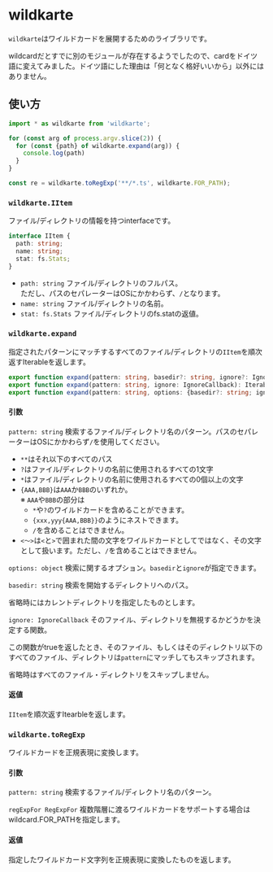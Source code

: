 # wildkarte

`wildkarte`はワイルドカードを展開するためのライブラリです。

wildcardだとすでに別のモジュールが存在するようでしたので、cardをドイツ語に変えてみました。ドイツ語にした理由は「何となく格好いいから」以外にはありません。

## 使い方

```ts
import * as wildkarte from 'wildkarte';

for (const arg of process.argv.slice(2)) {
  for (const {path} of wildkarte.expand(arg)) {
    console.log(path)
  }
}

const re = wildkarte.toRegExp('**/*.ts', wildkarte.FOR_PATH);

```

### `wildkarte.IItem`

ファイル/ディレクトリの情報を持つinterfaceです。

```ts
interface IItem {
  path: string;
  name: string;
  stat: fs.Stats;
}
```

- `path: string` ファイル/ディレクトリのフルパス。  
  ただし、パスのセパレーターはOSにかかわらず、`/`となります。
- `name: string` ファイル/ディレクトリの名前。
- `stat: fs.Stats` ファイル/ディレクトリのfs.statの返値。

### `wildkarte.expand`

指定されたパターンにマッチするすべてのファイル/ディレクトリの`IItem`を順次返すIterableを返します。

```ts
export function expand(pattern: string, basedir?: string, ignore?: IgnoreCallback): Iterable<IItem>;
export function expand(pattern: string, ignore: IgnoreCallback): Iterable<IItem>;
export function expand(pattern: string, options: {basedir?: string; ignore?: IgnoreCallback}): Iterable<IItem>;
```

#### 引数

`pattern: string` 検索するファイル/ディレクトリ名のパターン。パスのセパレーターはOSにかかわらず`/`を使用してください。

- `**`はそれ以下のすべてのパス
- `?`はファイル/ディレクトリの名前に使用されるすべての1文字
- `*`はファイル/ディレクトリの名前に使用されるすべての0個以上の文字
- `{AAA,BBB}`は`AAA`か`BBB`のいずれか。  
  ※ `AAA`や`BBB`の部分は
  - `*`や`?`のワイルドカードを含めることができます。
  - `{xxx,yyy{AAA,BBB}}`のようにネストできます。
  - `/`を含めることはできません。
- `<～>`は`<`と`>`で囲まれた間の文字をワイルドカードとしてではなく、その文字として扱います。ただし、`/`を含めることはできません。

`options: object` 検索に関するオプション。`basedir`と`ignore`が指定できます。

`basedir: string` 検索を開始するディレクトリへのパス。  

省略時にはカレントディレクトリを指定したものとします。

`ignore: IgnoreCallback` そのファイル、ディレクトリを無視するかどうかを決定する関数。

この関数がtrueを返したとき、そのファイル、もしくはそのディレクトリ以下のすべてのファイル、ディレクトリは`pattern`にマッチしてもスキップされます。

省略時はすべてのファイル・ディレクトリをスキップしません。

#### 返値

`IItem`を順次返すItearbleを返します。

### `wildkarte.toRegExp`

ワイルドカードを正規表現に変換します。

#### 引数

`pattern: string` 検索するファイル/ディレクトリ名のパターン。

 `regExpFor RegExpFor` 複数階層に渡るワイルドカードをサポートする場合はwildcard.FOR_PATHを指定します。

#### 返値

指定したワイルドカード文字列を正規表現に変換したものを返します。


